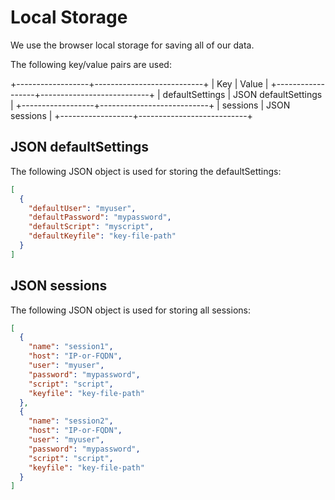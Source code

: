# Local Storage

We use the browser local storage for saving all of our data.

The following key/value pairs are used:


+------------------+---------------------------+
| Key              | Value                     |
+------------------+---------------------------+
| defaultSettings  | JSON defaultSettings      |
+------------------+---------------------------+
| sessions         | JSON sessions             |
+------------------+---------------------------+

## JSON defaultSettings

The following JSON object is used for storing the defaultSettings:

~~~json
[
  {
    "defaultUser": "myuser",
    "defaultPassword": "mypassword",
    "defaultScript": "myscript",
    "defaultKeyfile": "key-file-path"
  }
]
~~~


## JSON sessions

The following JSON object is used for storing all sessions:

~~~json
[
  {
    "name": "session1",
    "host": "IP-or-FQDN",
    "user": "myuser",
    "password": "mypassword",
    "script": "script",
    "keyfile": "key-file-path"
  },
  {
    "name": "session2",
    "host": "IP-or-FQDN",
    "user": "myuser",
    "password": "mypassword",
    "script": "script",
    "keyfile": "key-file-path"
  }
]
~~~
